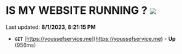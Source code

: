 # IS MY WEBSITE RUNNING ? [![](https://img.shields.io/static/v1?label=Sponsor&message=%E2%9D%A4&logo=GitHub&color=%23fe8e86)](https://github.com/sponsors/<username>)

Last updated: **8/1/2023, 8:21:15 PM**

- `GET` [https://youssefservice.me](https://youssefservice.me) - **Up** (956ms)
